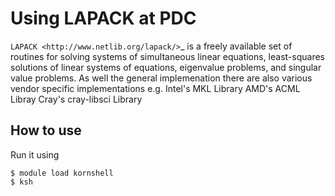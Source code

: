 
# Using LAPACK at PDC
`LAPACK <http://www.netlib.org/lapack/>`_ is a freely available set of
routines for solving systems of simultaneous linear equations,
least-squares solutions of linear systems of equations, eigenvalue
problems, and singular value problems.
As well the general implemenation there are also various vendor
specific implementations e.g.
Intel's MKL Library
AMD's ACML Libray
Cray's cray-libsci Library


## How to use

Run it using
```
$ module load kornshell
$ ksh
```
